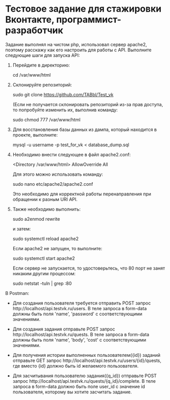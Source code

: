 # Тестовое задание для стажировки Вконтакте, программист-разработчик

Задание выполнял на чистом php, использовал сервер apache2, поэтому расскажу как его настроить для работы с API. Выполните следующие шаги для запуска API:

1. Перейдите в директорию:
   
   cd /var/www/html

2. Склонируйте репозиторий:

   sudo git clone https://github.com/TABbl/Test_vk 

   (Если не получается склонировать репозиторий из-за прав доступа, то попробуйте изменить их, выполнив команду:

   sudo chmod 777 /var/www/html 


3. Для восстановления базы данных из дампа, который находится в проекте, выполните:

   mysql -u username -p test_for_vk < database_dump.sql


4. Необходимо внести следующее в файл apache2.conf:

   <Directory /var/www/html>
   AllowOverride All
   </Directory>


   Для этого можно использовать команду:

   sudo nano etc/apache2/apache2.conf


   Это необходимо для корректной работы перенаправления при обращении к разным URI API.

5. Также необходимо выполнить:

   sudo a2enmod rewrite

   и затем:

   sudo systemctl reload apache2


   Если apache2 не запущен, то выполните:

   sudo systemctl start apache2


   Если сервер не запускается, то удостоверьтесь, что 80 порт не занят никаким другим процессом:

   sudo netstat -tuln | grep :80


В Postman:

- Для создания пользователя требуется отправить POST запрос http://localhost/api.testvk.ru/users. В теле запроса в form-data должны быть поля 'name', 'password' с соответствующими значениями.

- Для создания задания отправьте POST запрос http://localhost/api.testvk.ru/quests. В теле запроса в form-data должны быть поля 'name', 'body', 'cost' с соответствующими значениями.

- Для получения истории выполненных пользователем({id}) заданий отправьте GET запрос http://localhost/api.testvk.ru/users/{id}/quests, где вместо {id} должно быть id желаемого пользователя.

- Для засчитывания пользователю задания({q_id}) отправьте POST запрос http://localhost/api.testvk.ru/quests/{q_id}/complete. В теле запроса в form-data должно быть поле user_id с значение id пользователя, которому вы хотите засчитать задание.
